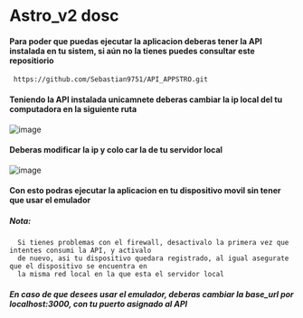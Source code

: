 # Astro_v2 dosc

#### Para poder que puedas ejecutar la aplicacion deberas tener la API instalada en tu sistem, si aún no la tienes puedes consultar este repositiorio
     https://github.com/Sebastian9751/API_APPSTRO.git
     
#### Teniendo la API instalada unicamnete deberas cambiar la ip local del tu computadora en la siguiente ruta
![image](https://user-images.githubusercontent.com/85807291/225984371-2158e6c5-3ac8-4313-9c2e-214ae8706c33.png)

#### Deberas modificar la ip y colo car la de tu servidor local

![image](https://user-images.githubusercontent.com/85807291/225984881-9707f35c-62ea-48e8-b9b0-a9d87e879cc5.png)

#### Con esto podras ejecutar la aplicacion en tu dispositivo movil sin tener que usar el emulador

##### Nota:
      Si tienes problemas con el firewall, desactivalo la primera vez que intentes consumi la API, y activalo
      de nuevo, asi tu dispositivo quedara registrado, al igual asegurate que el dispositivo se encuentra en 
      la misma red local en la que esta el servidor local

##### En caso de que desees usar el emulador, deberas cambiar la base_url por localhost:3000, con tu puerto asignado al API

